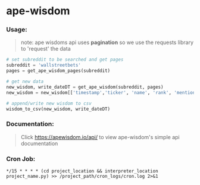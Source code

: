 # ape-wisdom

### Usage:

> note: ape wisdoms api uses **pagination** so we use the requests library to 'request' the data
```python
# set subreddit to be searched and get pages
subreddit = 'wallstreetbets'
pages = get_ape_wisdom_pages(subreddit)

# get new data
new_wisdom, write_dateDT = get_ape_wisdom(subreddit, pages)
new_wisdom = new_wisdom[['timestamp','ticker', 'name', 'rank', 'mentions','upvotes','rank_24h_ago', 'mentions_24h_ago']]

# append/write new wisdom to csv
wisdom_to_csv(new_wisdom, write_dateDT)
```
### Documentation:
> Click https://apewisdom.io/api/ to view ape-wisdom's simple api documentation

### Cron Job:
```
*/15 * * * * (cd project_location && interpreter_location project_name.py) >> /project_path/cron_logs/cron.log 2>&1

```
